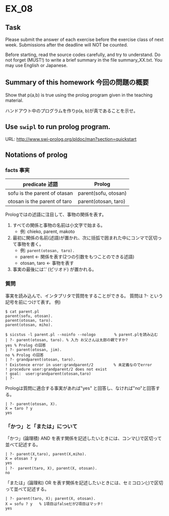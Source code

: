 # EX_08

## Task
Please submit the answer of each exercise before the exercise class of
next week.  Submissions after the deadline will NOT be counted.

Before starting, read the source codes carefully, and try to
understand.  Do not forget (MUST!) to write a brief summary in the
file summary_XX.txt. You may use English or Japanese.

## Summary of this homework 今回の問題の概要
Show that p(a,b) is true using the prolog program given in the teaching
material.

ハンドアウト中のプログラムを作りp(a, b)が真であることを示せ。

## Use `swipl` to run prolog program.

URL: http://www.swi-prolog.org/pldoc/man?section=quickstart


## Notations of prolog

### facts 事実

| predicate 述語                | Prolog               |
|------------------------------|----------------------|
| sofu is the parent of otasan | parent(sofu, otosan) |
| otosan is the parent of taro | parent(otosan, taro) |


Prologではの述語に注目して、事物の関係を表す。

1. すべての関係と事物の名前は小文字で始まる。
    - 例: chieko, parent, makoto
2. 最初に関係の名前(述語)が置かれ、次に括弧で囲まれた中にコンマで区切って事物を書く。
    - 例: ```parent(otosan, taro).```
    - parent ← 関係を表す(2つの引数をもつことのできる述語)
    - otosan, taro ← 事物を表す
3. 事実の最後には’.’ (ピリオド) が置かれる。


### 質問
事実を読み込んで、インタプリタで質問をすることができる。 質問は ?- という記号を前につけて表す。
例) 

```
$ cat parent.pl
parent(sofu, otosan).
parent(otosan, taro).
parent(otosan, miho).

$ sicstus -l parent.pl --noinfo --nologo　　　　　% parent.plを読み込む
| ?- parent(otosan, taro). % 入力 お父さんは太郎の親ですか?
yes % Prolog の回答
| ?- parent(otosan, jim).
no % Prolog の回答
| ?- grandparent(otosan, taro).
! Existence error in user:grandparent/2         % 未定義なのでerror
! procedure user:grandparent/2 does not exist
! goal:  user:grandparent(otosan,taro)
| ?- 
```
Prologは質問に適合する事実があれば"yes" と回答し、なければ"no"と回答する。

```
| ?- parent(otosan, X).
X = taro ? y
yes
```


### 「かつ」と「または」について

「かつ」(論理積)
AND を表す関係を記述したいときには、コンマ(,)で区切って並べて記述する。
```
| ?- parent(X,taro), parent(X,miho).
X = otosan ? y
yes
| ?-　parent(taro, X), parent(X, otosan).
no 
```
「または」(論理和)
OR を表す関係を記述したいときには、セミコロン(;)で区切って並べて記述する。
```
| ?- parent(taro, X); parent(X, otosan).  
X = sofu ? y   % 1項目はfalseだが2項目はマッチ!
yes
```
